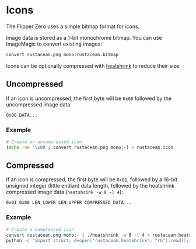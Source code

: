 # Icons

The Flipper Zero uses a simple bitmap format for icons.

Image data is stored as a 1-bit monochrome bitmap. You can use ImageMagic to convert existing images:

```bash
convert rustacean.png mono:rustacean.bitmap
```

Icons can be optionally compressed with [heatshrink](https://github.com/atomicobject/heatshrink) to reduce their size.

## Uncompressed

If an icon is uncompressed, the first byte will be `0x00` followed by the uncompressed image data:

```
0x00 DATA...
```

### Example

```bash
# Create an uncompressed icon
(echo -ne '\x00'; convert rustacean.png mono:-) > rustacean.icon
```

## Compressed

If an icon is compressed, the first byte will be `0x01`,
followed by a 16-bit unsigned integer (little endian) data length,
followed by the heatshrink compressed image data (`heatshrink -w 8 -l 4`):

```
0x01 0x00 LEN_LOWER LEN_UPPER COMPRESSED_DATA...
```

### Example

```bash
# Create a compressed icon
convert rustacean.png mono:- | ./heatshrink -w 8 -l 4 > rustacean.heatshrink
python -c 'import struct; d=open("rustacean.heatshrink", "rb").read(); o=open("rustacean.icon", "wb"); o.write(struct.pack("<BH", 1, len(d))); o.write(d)'
```
